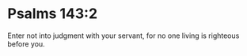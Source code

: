 # Psalms 143:2

Enter not into judgment with your servant, for no one living is righteous before you.
